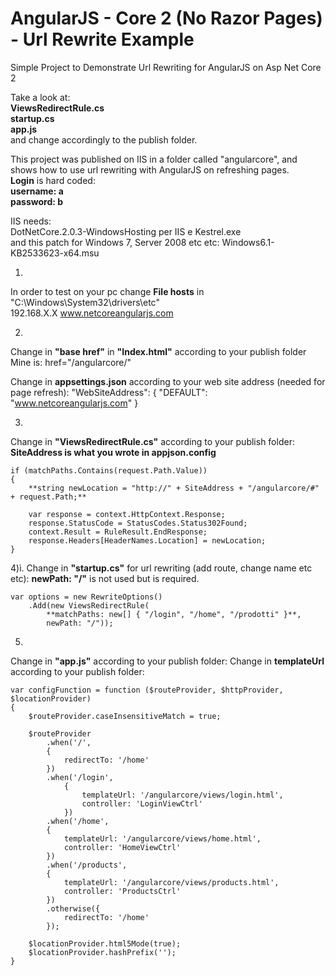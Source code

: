 # AngularJS - Core 2 (No Razor Pages) - Url Rewrite Example

Simple Project to Demonstrate Url Rewriting for AngularJS on Asp Net Core 2

Take a look at:
<br> **ViewsRedirectRule.cs**
<br> **startup.cs**
<br> **app.js**
<br> and change accordingly to the publish folder.

This project was published on IIS in a folder called "angularcore",
and shows how to use url rewriting with AngularJS on refreshing pages.
<br> **Login** is hard coded:
<br> **username: a**
<br> **password: b**

IIS needs:
<br> DotNetCore.2.0.3-WindowsHosting per IIS e Kestrel.exe
<br> and this patch for Windows 7, Server 2008 etc etc: Windows6.1-KB2533623-x64.msu


1.
In order to test on your pc change **File hosts** in "C:\Windows\System32\drivers\etc"
<br>192.168.X.X www.netcoreangularjs.com

2.
Change in **"base href"** in **"Index.html"** according to your publish folder
<br> Mine is: href="/angularcore/"<br>

Change in **appsettings.json** according to your web site address (needed for page refresh):
"WebSiteAddress": {
"DEFAULT": "www.netcoreangularjs.com"
}
  
3.
Change in **"ViewsRedirectRule.cs"** according to your publish folder:
**SiteAddress is what you wrote in appjson.config**

	if (matchPaths.Contains(request.Path.Value))
	{
		**string newLocation = "http://" + SiteAddress + "/angularcore/#" + request.Path;**

		var response = context.HttpContext.Response;
		response.StatusCode = StatusCodes.Status302Found;
		context.Result = RuleResult.EndResponse;
		response.Headers[HeaderNames.Location] = newLocation;
	}

4)ì.
Change in **"startup.cs"** for url rewriting (add route, change name etc etc):
**newPath: "/"** is not used but is required.

	var options = new RewriteOptions()
		.Add(new ViewsRedirectRule(
			**matchPaths: new[] { "/login", "/home", "/prodotti" }**,
			newPath: "/"));
		
5.
Change in **"app.js"** according to your publish folder:
Change in **templateUrl** according to your publish folder:

    var configFunction = function ($routeProvider, $httpProvider, $locationProvider)
	{
		$routeProvider.caseInsensitiveMatch = true;

		$routeProvider
			.when('/',
			{
				redirectTo: '/home'
			})
			.when('/login',
				{
					templateUrl: '/angularcore/views/login.html',
					controller: 'LoginViewCtrl'
				})
			.when('/home',
			{
				templateUrl: '/angularcore/views/home.html',
				controller: 'HomeViewCtrl'
			})
			.when('/products',
			{
				templateUrl: '/angularcore/views/products.html',
				controller: 'ProductsCtrl'
			})
			.otherwise({
				redirectTo: '/home'
			});

		$locationProvider.html5Mode(true);
		$locationProvider.hashPrefix('');
	}